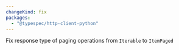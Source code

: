 ```yaml
---
changeKind: fix
packages:
  - "@typespec/http-client-python"
---
```


Fix response type of paging operations from `Iterable` to `ItemPaged`
